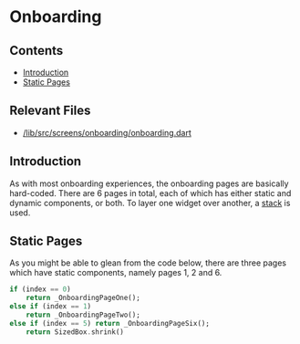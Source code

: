# Onboarding

## Contents

- [Introduction](#introduction)
- [Static Pages](#static-pages)

## Relevant Files

- [/lib/src/screens/onboarding/onboarding.dart](/lib/src/screens/onboarding/onboarding.dart)

## Introduction

As with most onboarding experiences, the onboarding pages are basically hard-coded. There are 6 pages in total,  each of which has either static and dynamic components, or both. To layer one widget over another, a [stack](https://api.flutter.dev/flutter/widgets/Stack-class.html) is used. 

## Static Pages

As you might be able to glean from the code below, there are three pages which have static components, namely pages 1, 2 and 6. 

```dart
if (index == 0)
    return _OnboardingPageOne();
else if (index == 1)
    return _OnboardingPageTwo();
else if (index == 5) return _OnboardingPageSix();
    return SizedBox.shrink()
```


